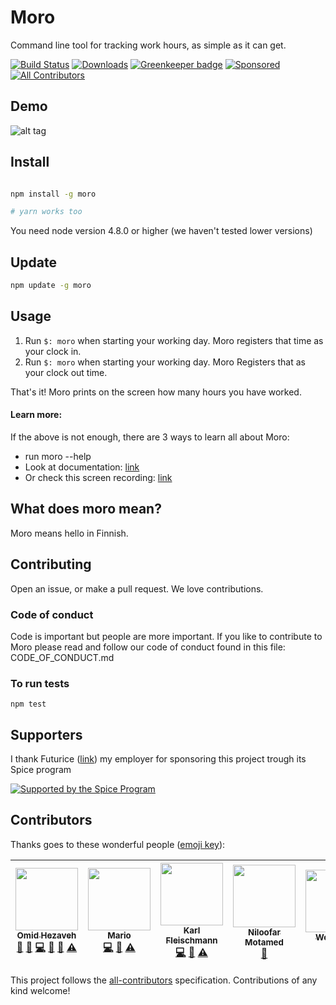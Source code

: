 # Moro

Command line tool for tracking work hours, as simple as it can get.

[![Build Status](https://travis-ci.org/omidfi/moro.svg?branch=master)](https://travis-ci.org/omidfi/moro) [![Downloads](https://img.shields.io/npm/dt/moro.svg)](https://npmjs.org/moro)
[![Greenkeeper badge](https://badges.greenkeeper.io/omidfi/moro.svg)](https://greenkeeper.io/) [![Sponsored](https://img.shields.io/badge/chilicorn-sponsored-brightgreen.svg?logo=data%3Aimage%2Fpng%3Bbase64%2CiVBORw0KGgoAAAANSUhEUgAAAA4AAAAPCAMAAADjyg5GAAABqlBMVEUAAAAzmTM3pEn%2FSTGhVSY4ZD43STdOXk5lSGAyhz41iz8xkz2HUCWFFhTFFRUzZDvbIB00Zzoyfj9zlHY0ZzmMfY0ydT0zjj92l3qjeR3dNSkoZp4ykEAzjT8ylUBlgj0yiT0ymECkwKjWqAyjuqcghpUykD%2BUQCKoQyAHb%2BgylkAyl0EynkEzmkA0mUA3mj86oUg7oUo8n0k%2FS%2Bw%2Fo0xBnE5BpU9Br0ZKo1ZLmFZOjEhesGljuzllqW50tH14aS14qm17mX9%2Bx4GAgUCEx02JySqOvpSXvI%2BYvp2orqmpzeGrQh%2Bsr6yssa2ttK6v0bKxMBy01bm4zLu5yry7yb29x77BzMPCxsLEzMXFxsXGx8fI3PLJ08vKysrKy8rL2s3MzczOH8LR0dHW19bX19fZ2dna2trc3Nzd3d3d3t3f39%2FgtZTg4ODi4uLj4%2BPlGxLl5eXm5ubnRzPn5%2Bfo6Ojp6enqfmzq6urr6%2Bvt7e3t7u3uDwvugwbu7u7v6Obv8fDz8%2FP09PT2igP29vb4%2BPj6y376%2Bu%2F7%2Bfv9%2Ff39%2Fv3%2BkAH%2FAwf%2FtwD%2F9wCyh1KfAAAAKXRSTlMABQ4VGykqLjVCTVNgdXuHj5Kaq62vt77ExNPX2%2Bju8vX6%2Bvr7%2FP7%2B%2FiiUMfUAAADTSURBVAjXBcFRTsIwHAfgX%2FtvOyjdYDUsRkFjTIwkPvjiOTyX9%2FAIJt7BF570BopEdHOOstHS%2BX0s439RGwnfuB5gSFOZAgDqjQOBivtGkCc7j%2B2e8XNzefWSu%2BsZUD1QfoTq0y6mZsUSvIkRoGYnHu6Yc63pDCjiSNE2kYLdCUAWVmK4zsxzO%2BQQFxNs5b479NHXopkbWX9U3PAwWAVSY%2FpZf1udQ7rfUpQ1CzurDPpwo16Ff2cMWjuFHX9qCV0Y0Ok4Jvh63IABUNnktl%2B6sgP%2BARIxSrT%2FMhLlAAAAAElFTkSuQmCC)](http://spiceprogram.org/oss-sponsorship)
[![All Contributors](https://img.shields.io/badge/all_contributors-7-orange.svg?style=flat-square)](#contributors)

## Demo
![alt tag](https://user-images.githubusercontent.com/7697632/29446360-80950010-83f4-11e7-945f-9212fa6738ce.gif)


## Install
```bash

npm install -g moro

# yarn works too
```
You need node version 4.8.0 or higher (we haven't tested lower versions)

## Update
```bash
npm update -g moro
```

## Usage

1. Run `$: moro` when starting your working day. Moro registers that time as your clock in. 
2. Run `$: moro` when starting your working day. Moro Registers that as your clock out time.

That's it! Moro prints on the screen how many hours you have worked.

#### Learn more:
If the above is not enough, there are 3 ways to learn all about Moro:

  * run moro --help
  * Look at documentation: [link](https://github.com/omidfi/moro/blob/master/DOCUMENTATION.md)
  * Or check this screen recording: [link](https://asciinema.org/a/106792)

## What does moro mean?
Moro means hello in Finnish.

## Contributing
Open an issue, or make a pull request. We love contributions.

### Code of conduct
Code is important but people are more important. If you like to contribute to Moro please read and follow our code of conduct found in this file: CODE_OF_CONDUCT.md

### To run tests

```
npm test
```


## Supporters
I thank Futurice ([link](https://github.com/futurice/)) my employer for sponsoring this project trough its Spice program

[![Supported by the Spice Program](https://github.com/futurice/spiceprogram/raw/gh-pages/assets/img/logo/chilicorn_with_text-180.png)](https://spiceprogram.org)

## Contributors

Thanks goes to these wonderful people ([emoji key](https://github.com/kentcdodds/all-contributors#emoji-key)):

<!-- ALL-CONTRIBUTORS-LIST:START - Do not remove or modify this section -->
| [<img src="https://avatars2.githubusercontent.com/u/7697632?v=3" width="100px;"/><br /><sub>Omid Hezaveh</sub>](http://omid.fi)<br />[💬](#question-omidfi "Answering Questions") [🐛](https://github.com/omidfi/moro/issues?q=author%3Aomidfi "Bug reports") [💻](https://github.com/omidfi/moro/commits?author=omidfi "Code") [📖](https://github.com/omidfi/moro/commits?author=omidfi "Documentation") [👀](#review-omidfi "Reviewed Pull Requests") [⚠️](https://github.com/omidfi/moro/commits?author=omidfi "Tests") | [<img src="https://avatars2.githubusercontent.com/u/4089975?v=3" width="100px;"/><br /><sub>Mario</sub>](https://github.com/mario-s)<br />[💻](https://github.com/omidfi/moro/commits?author=mario-s "Code") [📖](https://github.com/omidfi/moro/commits?author=mario-s "Documentation") [⚠️](https://github.com/omidfi/moro/commits?author=mario-s "Tests") | [<img src="https://avatars2.githubusercontent.com/u/2211050?v=3" width="100px;"/><br /><sub>Karl Fleischmann</sub>](https://twitter.com/fleischie28)<br />[💻](https://github.com/omidfi/moro/commits?author=fleischie "Code") [📖](https://github.com/omidfi/moro/commits?author=fleischie "Documentation") [⚠️](https://github.com/omidfi/moro/commits?author=fleischie "Tests") | [<img src="https://avatars0.githubusercontent.com/u/12087554?v=3" width="100px;"/><br /><sub>Niloofar Motamed</sub>](https://niloofarmotamed.com)<br />[📖](https://github.com/omidfi/moro/commits?author=niloomotita "Documentation") | [<img src="https://avatars1.githubusercontent.com/u/5592940?v=3" width="100px;"/><br /><sub>Wolf-Rost</sub>](https://github.com/Wolf-Rost)<br />[📖](https://github.com/omidfi/moro/commits?author=Wolf-Rost "Documentation") | [<img src="https://avatars0.githubusercontent.com/u/2776719?v=3" width="100px;"/><br /><sub>Henri Koski</sub>](https://github.com/heppu)<br />[📖](https://github.com/omidfi/moro/commits?author=heppu "Documentation") | [<img src="https://avatars2.githubusercontent.com/u/6113341?v=3" width="100px;"/><br /><sub>Olavi Haapala</sub>](https://twitter.com/0lpeh)<br />[📖](https://github.com/omidfi/moro/commits?author=olpeh "Documentation") [🐛](https://github.com/omidfi/moro/issues?q=author%3Aolpeh "Bug reports") |
| :---: | :---: | :---: | :---: | :---: | :---: | :---: |
<!-- ALL-CONTRIBUTORS-LIST:END -->

This project follows the [all-contributors](https://github.com/kentcdodds/all-contributors) specification. Contributions of any kind welcome!
